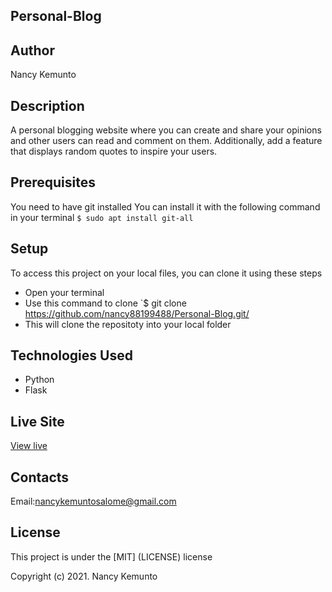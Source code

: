 ##   Personal-Blog

##  Author

Nancy Kemunto

##  Description

A personal blogging website where you can create and share your opinions and other users can read and comment on them. Additionally, add a feature that displays random quotes to inspire your users.

## Prerequisites

You need to have git installed You can install it with the following command in your terminal `$ sudo apt install git-all`

##  Setup

To access this project on your local files, you can clone it using these steps
* Open your terminal
* Use this command to clone  `$ git clone  https://github.com/nancy88199488/Personal-Blog.git/
* This will clone the repositoty into your local folder

##  Technologies Used

* Python
* Flask

## Live Site

[View live](https://thawing-river-15291.herokuapp.com/)

##  Contacts

Email:nancykemuntosalome@gmail.com

##  License

This project is under the [MIT] (LICENSE) license

Copyright (c) 2021. Nancy Kemunto

